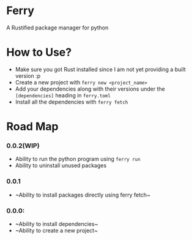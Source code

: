 # Ferry
A Rustified package manager for python

# How to Use?
- Make sure you got Rust installed since I am not yet providing a built version :p
- Create a new project with `ferry new <project_name>` 
- Add your dependencies along with their versions under the `[dependencies]` heading in `ferry.toml`
- Install all the dependencies with `ferry fetch`

# Road Map

### 0.0.2(WIP)
- Ability to run the python program using `ferry run`
- Ability to uninstall unused packages

### 0.0.1
- ~Ability to install packages directly using ferry fetch~

### 0.0.0:
- ~Ability to install dependencies~
- ~Ability to create a new project~


